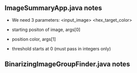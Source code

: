 ImageSummaryApp.java notes 
--------------------------------------------------------------------------------------------------------------------------

- We need 3 parameters: <input_image> <hex_target_color> <threshold>

- starting positon of image, args[0]

- position color, args[1]

- threshold starts at 0
(must pass in integers only)

BinarizingImageGroupFinder.java notes 
--------------------------------------------------------------------------------------------------------------------------

